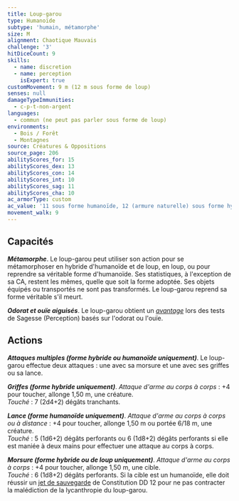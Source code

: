 ```yaml
---
title: Loup-garou
type: Humanoïde
subtype: 'humain, métamorphe'
size: M
alignment: Chaotique Mauvais
challenge: '3'
hitDiceCount: 9
skills:
  - name: discretion
  - name: perception
    isExpert: true
customMovement: 9 m (12 m sous forme de loup)
senses: null
damageTypeImmunities:
  - c-p-t-non-argent
languages:
  - commun (ne peut pas parler sous forme de loup)
environments:
  - Bois / Forêt
  - Montagnes
source: Créatures & Oppositions
source_page: 206
abilityScores_for: 15
abilityScores_dex: 13
abilityScores_con: 14
abilityScores_int: 10
abilityScores_sag: 11
abilityScores_cha: 10
ac_armorType: custom
ac_value: '11 sous forme humanoïde, 12 (armure naturelle) sous forme hybride ou de loup'
movement_walk: 9
---
```

## Capacités
_**Métamorphe**_. Le loup-garou peut utiliser son action pour se métamorphoser en hybride d'humanoïde et de loup, en loup, ou pour reprendre sa véritable forme d'humanoïde. Ses statistiques, à l'exception de sa CA, restent les mêmes, quelle que soit la forme adoptée. Ses objets équipés ou transportés ne sont pas transformés. Le loup-garou reprend sa forme véritable s'il meurt.

_**Odorat et ouïe aiguisés**_. Le loup-garou obtient un [_avantage_](/utiliser-les-caracteristiques/#avantage-et-desavantage) lors des tests de Sagesse (Perception) basés sur l'odorat ou l'ouïe.

## Actions
_**Attaques multiples (forme hybride ou humanoïde uniquement)**_. Le loup-garou effectue deux attaques : une avec sa morsure et une avec ses griffes ou sa lance.

_**Griffes (forme hybride uniquement)**_. _Attaque d'arme au corps à corps_ : +4 pour toucher, allonge 1,50 m, une créature.  
_Touché_ : 7 (2d4+2) dégâts tranchants.

_**Lance (forme humanoïde uniquement)**_. _Attaque d'arme au corps à corps ou à distance_ : +4 pour toucher, allonge 1,50 m ou portée 6/18 m, une créature.  
_Touché_ : 5 (1d6+2) dégâts perforants ou 6 (1d8+2) dégâts perforants si elle est maniée à deux mains pour effectuer une attaque au corps à corps.

_**Morsure (forme hybride ou de loup uniquement)**_. _Attaque d'arme au corps à corps_ : +4 pour toucher, allonge 1,50 m, une cible.  
_Touché_ : 6 (1d8+2) dégâts perforants. Si la cible est un humanoïde, elle doit réussir un [jet de sauvegarde](/utiliser-les-caracteristiques/#jets-de-sauvegarde) de Constitution DD 12 pour ne pas contracter la malédiction de la lycanthropie du loup-garou.
